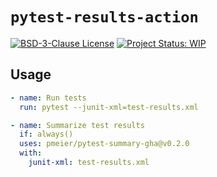 # `pytest-results-action`

[![BSD-3-Clause License](https://img.shields.io/github/license/pmeier/light-the-torch)](https://opensource.org/licenses/BSD-3-Clause)
[![Project Status: WIP](https://www.repostatus.org/badges/latest/wip.svg)](https://www.repostatus.org/#wip)

## Usage

```yaml
- name: Run tests
  run: pytest --junit-xml=test-results.xml

- name: Summarize test results
  if: always()
  uses: pmeier/pytest-summary-gha@v0.2.0
  with:
    junit-xml: test-results.xml
```

